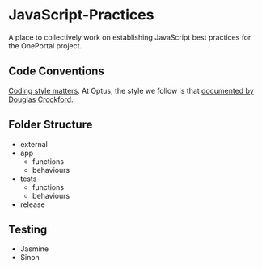 JavaScript-Practices
====================

A place to collectively work on establishing JavaScript best practices for the OnePortal project.

Code Conventions
----------------

[Coding style matters](http://coding.smashingmagazine.com/2012/10/25/why-coding-style-matters/). At Optus, the style we follow is that [documented by Douglas Crockford](http://javascript.crockford.com/code.html).

Folder Structure
----------------

*   external
*   app
    *   functions
    *   behaviours
*   tests
    *   functions
    *   behaviours
*   release

Testing
-------

*   Jasmine
*   Sinon